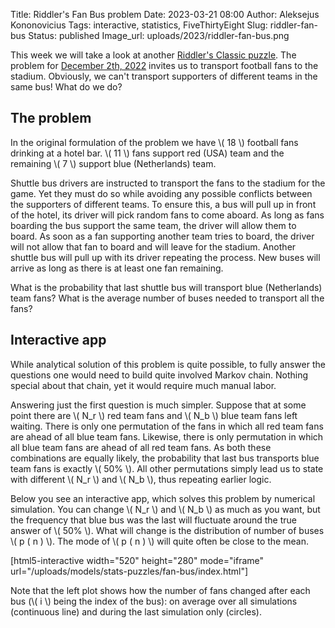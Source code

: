Title: Riddler's Fan Bus problem
Date: 2023-03-21 08:00
Author: Aleksejus Kononovicius
Tags: interactive, statistics, FiveThirtyEight
Slug: riddler-fan-bus
Status: published
Image_url: uploads/2023/riddler-fan-bus.png

This week we will take a look at another [Riddler's Classic
puzzle](/tag/fivethirtyeight/). The problem for [December 2th,
2022](https://fivethirtyeight.com/features/can-you-separate-the-world-cup-fans/)
invites us to transport football fans to the stadium. Obviously, we can't
transport supporters of different teams in the same bus! What do we do?
<!--more-->

## The problem

In the original formulation of the problem we have \\\( 18 \\\) football
fans drinking at a hotel bar. \\\( 11 \\\) fans support red (USA) team and
the remaining \\\( 7 \\\) support blue (Netherlands) team.

Shuttle bus drivers are instructed to transport the fans to the stadium for
the game. Yet they must do so while avoiding any possible conflicts between
the supporters of different teams. To ensure this, a bus will pull up in
front of the hotel, its driver will pick random fans to come aboard. As long
as fans boarding the bus support the same team, the driver will allow them
to board. As soon as a fan supporting another team tries to board, the
driver will not allow that fan to board and will leave for the stadium.
Another shuttle bus will pull up with its driver repeating the process. New
buses will arrive as long as there is at least one fan remaining.

What is the probability that last shuttle bus will transport blue
(Netherlands) team fans? What is the average number of buses needed to
transport all the fans?

## Interactive app

While analytical solution of this problem is quite possible, to fully answer
the questions one would need to build quite involved Markov chain. Nothing
special about that chain, yet it would require much manual labor.

Answering just the first question is much simpler. Suppose that at some
point there are \\\( N\_r \\\) red team fans and \\\( N\_b \\\) blue team
fans left waiting. There is only one permutation of the fans in which all
red team fans are ahead of all blue team fans. Likewise, there is only
permutation in which all blue team fans are ahead of all red team fans. As
both these combinations are equally likely, the probability that last bus
transports blue team fans is exactly \\\( 50\% \\\). All other permutations
simply lead us to state with different \\\( N\_r \\\) and \\\( N\_b \\\),
thus repeating earlier logic.

Below you see an interactive app, which solves this problem by numerical
simulation. You can change \\\( N\_r \\\) and \\\( N\_b \\\) as much as you
want, but the frequency that blue bus was the last will fluctuate around the
true answer of \\\( 50\% \\\). What will change is the distribution of
number of buses \\\( p ( n ) \\\). The mode of \\\( p ( n ) \\\) will quite
often be close to the mean.

[html5-interactive width="520" height="280" mode="iframe"
url="/uploads/models/stats-puzzles/fan-bus/index.html"]

Note that the left plot shows how the number of fans changed after each bus
(\\\( i \\\) being the index of the bus): on average over all simulations
(continuous line) and during the last simulation only (circles).
